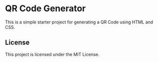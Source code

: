 # QR Code Generator

This is a simple starter project for generating a QR Code using HTML and CSS.

## License
This project is licensed under the MIT License.